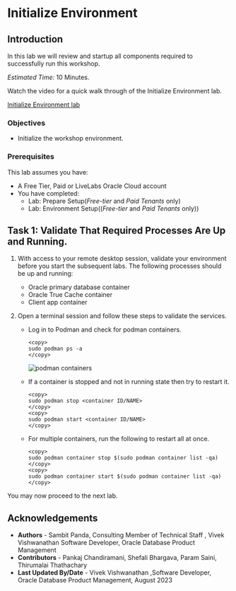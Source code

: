 # Initialize Environment

## Introduction

In this lab we will review and startup all components required to successfully run this workshop.

*Estimated Time:* 10 Minutes.

Watch the video for a quick walk through of the Initialize Environment lab.

[Initialize Environment lab](youtube:e3EXx3BMhec)

### Objectives
- Initialize the workshop environment.

### Prerequisites
This lab assumes you have:
- A Free Tier, Paid or LiveLabs Oracle Cloud account
- You have completed:
    - Lab: Prepare Setup(*Free-tier* and *Paid Tenants* only)
    - Lab: Environment Setup((*Free-tier* and *Paid Tenants* only))

## Task 1: Validate That Required Processes Are Up and Running.
1. With access to your remote desktop session, validate your environment before you start the subsequent labs. The following processes should be up and running:

    - Oracle primary database container
    - Oracle True Cache  container
    - Client app container

2.  Open a terminal session and follow these steps to validate the services.

    - Log in to Podman and check for podman containers.

        ```
        <copy>
        sudo podman ps -a
        </copy>
        ```
        ![podman containers](https://oracle-livelabs.github.io/database/truecache/initialize-environment/images/truecache-podman.png " ")

    - If a container is stopped and not in running state then try to restart it.

        ```
        <copy>
        sudo podman stop <container ID/NAME>
        </copy>
        <copy>
        sudo podman start <container ID/NAME>
        </copy>
        ```
    - For multiple containers, run the following to restart all at once.

        ```
        <copy>
        sudo podman container stop $(sudo podman container list -qa)
        </copy>
        <copy>
        sudo podman container start $(sudo podman container list -qa)
        </copy>
        ```

You may now proceed to the next lab.

## Acknowledgements
* **Authors** - Sambit Panda, Consulting Member of Technical Staff , Vivek Vishwanathan Software Developer, Oracle Database Product Management
* **Contributors** - Pankaj Chandiramani, Shefali Bhargava, Param Saini, Thirumalai Thathachary
* **Last Updated By/Date** - Vivek Vishwanathan ,Software Developer, Oracle Database Product Management, August 2023

